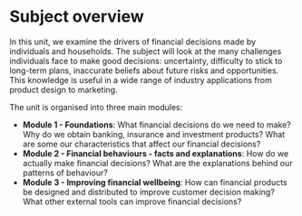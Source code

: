 # Subject overview

In this unit, we examine the drivers of financial decisions made by individuals and households. The subject will look at the many challenges individuals face to make good decisions: uncertainty, difficulty to stick to long-term plans, inaccurate beliefs about future risks and opportunities. This knowledge is useful in a wide range of industry applications from product design to marketing.

The unit is organised into three main modules:

- **Module 1 - Foundations**: What financial decisions do we need to make? Why do we obtain banking, insurance and investment products? What are some our characteristics that affect our financial decisions?
- **Module 2 - Financial behaviours - facts and explanations**: How do we actually make financial decisions? What are the explanations behind our patterns of behaviour?
- **Module 3 - Improving financial wellbeing**: How can financial products be designed and distributed to improve customer decision making? What other external tools can improve financial decisions?